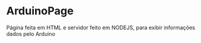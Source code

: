 # ArduinoPage
Página feita em HTML e servidor feito em NODEJS, para exibir informações dados pelo Arduino

